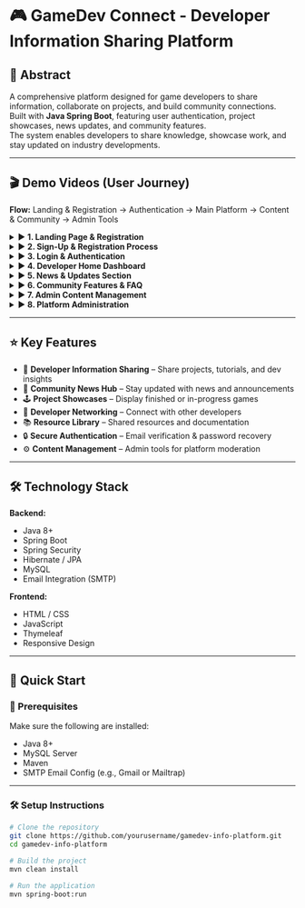 # 🎮 GameDev Connect - Developer Information Sharing Platform

## 🧩 Abstract  
A comprehensive platform designed for game developers to share information, collaborate on projects, and build community connections.  
Built with **Java Spring Boot**, featuring user authentication, project showcases, news updates, and community features.  
The system enables developers to share knowledge, showcase work, and stay updated on industry developments.

---

## 🎬 Demo Videos (User Journey)

**Flow:** Landing & Registration → Authentication → Main Platform → Content & Community → Admin Tools

<details>
<summary>▶️ <b>1. Landing Page & Registration</b></summary>

Welcome screen with game information, character/game art, and call-to-action for sign-up.

![Landing Page](https://github.com/user-attachments/assets/4c50926a-9e7a-4038-8231-86f1f97ff428)
</details>

<details>
<summary>▶️ <b>2. Sign-Up & Registration Process</b></summary>

Complete registration system with email verification and refer-a-friend options.

![Registration](https://github.com/user-attachments/assets/6f94fc72-a5ec-4248-9d06-c2e84515d14c)
</details>

<details>
<summary>▶️ <b>3. Login & Authentication</b></summary>

Secure login portal with password recovery and account management options.

![Login Portal](https://github.com/user-attachments/assets/27b621bd-8b6a-4966-9e5c-c2d94b62a039)
</details>

<details>
<summary>▶️ <b>4. Developer Home Dashboard</b></summary>

Main hub featuring recent blog posts, project showcases, and developer resources.

![Home Dashboard](https://github.com/user-attachments/assets/6b158638-1843-4932-a0b9-027ef62d6996)
</details>

<details>
<summary>▶️ <b>5. News & Updates Section</b></summary>

Community-driven news, development updates, and industry insights sharing.

![News Updates](https://github.com/user-attachments/assets/763fc036-5537-402a-ba0d-7f3440aeab1b)
</details>

<details>
<summary>▶️ <b>6. Community Features & FAQ</b></summary>

Developer support, community guidelines, and frequently asked questions.

![Community Features](https://github.com/user-attachments/assets/40eed704-ac5a-41c5-9c18-81f23f88fd51)
</details>

<details>
<summary>▶️ <b>7. Admin Content Management</b></summary>

Administrative tools for managing user content, news posts, and platform updates.

![Content Management](https://github.com/user-attachments/assets/d8378da0-98f8-4253-9f09-3cd9fea2e0ef)
</details>

<details>
<summary>▶️ <b>8. Platform Administration</b></summary>

Advanced admin controls for user management, content moderation, and system settings.

![Platform Admin](https://github.com/user-attachments/assets/b7fb282c-1466-4f2b-a88c-ae166235efee)
</details>

---

## ⭐ Key Features

- 🧠 **Developer Information Sharing** – Share projects, tutorials, and dev insights  
- 📰 **Community News Hub** – Stay updated with news and announcements  
- 🕹️ **Project Showcases** – Display finished or in-progress games  
- 🤝 **Developer Networking** – Connect with other developers  
- 📚 **Resource Library** – Shared resources and documentation  
- 🔒 **Secure Authentication** – Email verification & password recovery  
- ⚙️ **Content Management** – Admin tools for platform moderation  

---

## 🛠️ Technology Stack

**Backend:**
- Java 8+
- Spring Boot
- Spring Security
- Hibernate / JPA
- MySQL
- Email Integration (SMTP)

**Frontend:**
- HTML / CSS
- JavaScript
- Thymeleaf
- Responsive Design

---

## 🚀 Quick Start

### 🔧 Prerequisites

Make sure the following are installed:

- Java 8+
- MySQL Server
- Maven
- SMTP Email Config (e.g., Gmail or Mailtrap)

---

### 🛠️ Setup Instructions

```bash
# Clone the repository
git clone https://github.com/yourusername/gamedev-info-platform.git
cd gamedev-info-platform

# Build the project
mvn clean install

# Run the application
mvn spring-boot:run

